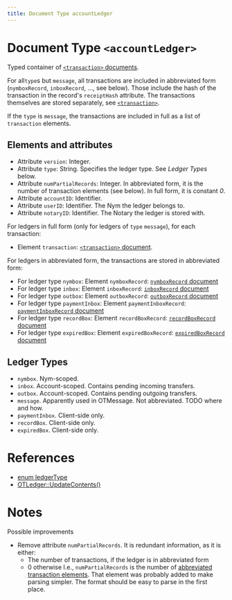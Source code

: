 ```yaml
---
title: Document Type accountLedger
---
```


# Document Type `<accountLedger>`

Typed container of [`<transaction>` documents](transaction.md).

For all`type`s but `message`, all transactions are included in abbreviated form (`nymboxRecord`, `inboxRecord`, ..., see below). Those include the hash of the transaction in the record's `receiptHash` attribute. The transactions themselves are stored separately, see [`<transaction>`](transaction.md).

If the `type` is `message`, the transactions are included in full as a list of `transaction` elements.

## Elements and attributes

* Attribute `version`: Integer.
* Attribute `type`: String. Specifies the ledger type. See _Ledger Types_ below.
* Attribute `numPartialRecords`: Integer. In abbreviated form, it is the number of transaction elements (see below). In full form, it is constant _0_.
* Attribute `accountID`: Identifier.
* Attribute `userID`: Identifier. The Nym the ledger belongs to.
* Attribute `notaryID`: Identifier. The Notary the ledger is stored with.

For ledgers in full form (only for ledgers of `type` `message`), for each transaction:

* Element `transaction`: [`<transaction>` document](transaction.md).
  
<a href="tx-abbreviated-elements"></a>For ledgers in abbreviated form, the transactions are stored in abbreviated form:

* For ledger type `nymbox`: Element `nymboxRecord`: [`nymboxRecord` document](transaction.md#document-type-nymboxrecord)
* For ledger type `inbox`: Element `inboxRecord`: [`inboxRecord` document](transaction.md#document-type-inboxrecord)
* For ledger type `outbox`: Element `outboxRecord`: [`outboxRecord` document](transaction.md#document-type-outboxrecord)
* For ledger type `paymentInbox`: Element `paymentInboxRecord`: [`paymentInboxRecord` document](transaction.md#document-type-paymentinboxrecord)
* For ledger type `recordBox`: Element `recordBoxRecord`: [`recordBoxRecord` document](transaction.md#document-type-recordboxrecord)
* For ledger type `expiredBox`: Element `expiredBoxRecord`: [`expiredBoxRecord` document](transaction.md#document-type-expiredboxrecord)

## Ledger Types

* `nymbox`. Nym-scoped.
* `inbox`. Account-scoped. Contains pending incoming transfers.
* `outbox`. Account-scoped. Contains pending outgoing transfers.
* `message`. Apparently used in OTMessage. Not abbreviated. TODO where and how.
* `paymentInbox`. Client-side only.
* `recordBox`. Client-side only.
* `expiredBox`. Client-side only.


# References

* [enum ledgerType](https://github.com/Open-Transactions/opentxs/blob/682fd05f/include/opentxs/core/OTLedger.hpp#L181)
* [OTLedger::UpdateContents()](https://github.com/Open-Transactions/opentxs/blob/682fd05f/src/core/OTLedger.cpp#L1779)

# Notes

Possible improvements

* Remove attribute `numPartialRecords`. It is redundant information, as it is either:
    * The number of transactions, if the ledger is in abbreviated form
    * 0 otherwise
   I.e., `numPartialRecords` is the number of [abbreviated transaction elements](#tx-abbreviated-elements).
   That element was probably added to make parsing simpler. The format should be easy to parse in the first place. 

